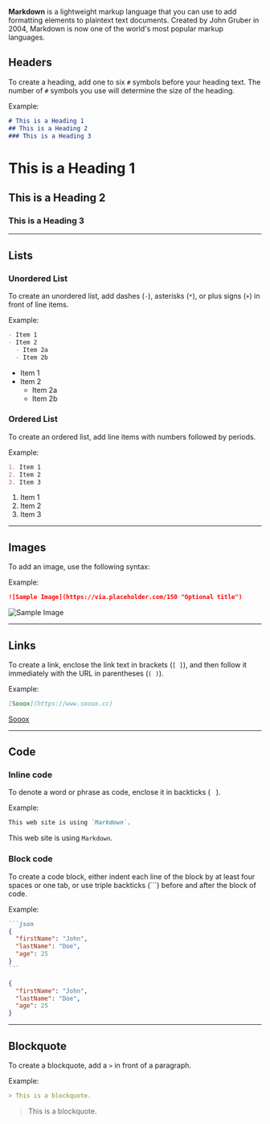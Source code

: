 **Markdown** is a lightweight markup language that you can use to add formatting elements to plaintext text documents. Created by John Gruber in 2004, Markdown is now one of the world's most popular markup languages.

## Headers

To create a heading, add one to six `#` symbols before your heading text. The number of `#` symbols you use will determine the size of the heading.

Example:
```markdown
# This is a Heading 1
## This is a Heading 2
### This is a Heading 3
```

# This is a Heading 1
## This is a Heading 2
### This is a Heading 3

---

## Lists

### Unordered List

To create an unordered list, add dashes (`-`), asterisks (`*`), or plus signs (`+`) in front of line items.

Example:
```markdown
- Item 1
- Item 2
  - Item 2a
  - Item 2b
```

- Item 1
- Item 2
  - Item 2a
  - Item 2b

### Ordered List

To create an ordered list, add line items with numbers followed by periods.

Example:
```markdown
1. Item 1
2. Item 2
3. Item 3
```

1. Item 1
2. Item 2
3. Item 3

---

## Images

To add an image, use the following syntax:

Example:
```markdown
![Sample Image](https://via.placeholder.com/150 "Optional title")
```

![Sample Image](https://via.placeholder.com/150 "Optional title")

---

## Links

To create a link, enclose the link text in brackets (`[ ]`), and then follow it immediately with the URL in parentheses (`( )`).

Example:
```markdown
[Sooox](https://www.sooox.cc)
```


[Sooox](https://www.sooox.cc)

---

## Code

### Inline code

To denote a word or phrase as code, enclose it in backticks (` ` ).

Example:
```markdown
This web site is using `Markdown`.
```

This web site is using `Markdown`.


### Block code

To create a code block, either indent each line of the block by at least four spaces or one tab, or use triple backticks (```) before and after the block of code.

Example:
````markdown
```json
{
  "firstName": "John",
  "lastName": "Doe",
  "age": 25
}
```
````

```json
{
  "firstName": "John",
  "lastName": "Doe",
  "age": 25
}
```

---

## Blockquote

To create a blockquote, add a `>` in front of a paragraph.

Example:
```markdown
> This is a blockquote.
```
> This is a blockquote.
